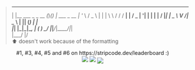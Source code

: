 > _                            _     _ _             
>| |__   ___ _   _      __   _(_)___(_) |_ ___  _ __ 
>| '_ \ / _ \ | | |     \ \ / / / __| | __/ _ \| '__|
>| | | |  __/ |_| |  _   \ V /| \__ \ | || (_) | |   
>|_| |_|\___|\__, | ( )   \_/ |_|___/_|\__\___/|_|   
>            |___/  |/                               
> ⬆ doesn't work because of the formatting            
<p align="center">
#1, #3, #4, #5 and #6 on https://stripcode.dev/leaderboard :)</br>
<img src="https://github-readme-stats.vercel.app/api?username=mirsella&show_icons=true&theme=radical&count_private=true&line_height=27">
<!-- &nbsp; -->
<img src="https://github-readme-stats.vercel.app/api/top-langs/?username=mirsella&layout=compact&langs_count=10&theme=radical">
<img align="center" src="https://komarev.com/ghpvc/?username=mirsella">
</p>
